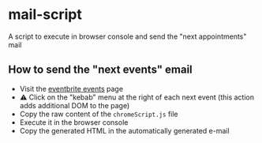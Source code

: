 # mail-script

A script to execute in browser console and send the "next appointments" mail

## How to send the "next events" email

* Visit the [eventbrite events](https://www.eventbrite.com/organizations/events) page
* ⚠ Click on the "kebab" menu at the right of each next event (this action adds additional DOM to the page)
* Copy the raw content of the `chromeScript.js` file
* Execute it in the browser console
* Copy the generated HTML in the automatically generated e-mail

